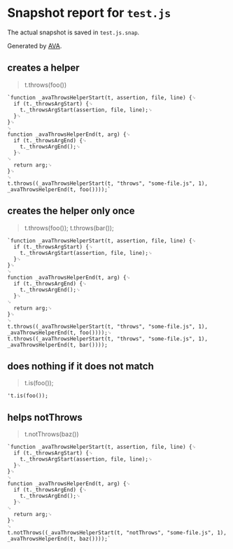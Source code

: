 # Snapshot report for `test.js`

The actual snapshot is saved in `test.js.snap`.

Generated by [AVA](https://ava.li).

## creates a helper

> t.throws(foo())

    `function _avaThrowsHelperStart(t, assertion, file, line) {␊
      if (t._throwsArgStart) {␊
        t._throwsArgStart(assertion, file, line);␊
      }␊
    }␊
    ␊
    function _avaThrowsHelperEnd(t, arg) {␊
      if (t._throwsArgEnd) {␊
        t._throwsArgEnd();␊
      }␊
    ␊
      return arg;␊
    }␊
    ␊
    t.throws((_avaThrowsHelperStart(t, "throws", "some-file.js", 1), _avaThrowsHelperEnd(t, foo())));`

## creates the helper only once

> t.throws(foo()); t.throws(bar());

    `function _avaThrowsHelperStart(t, assertion, file, line) {␊
      if (t._throwsArgStart) {␊
        t._throwsArgStart(assertion, file, line);␊
      }␊
    }␊
    ␊
    function _avaThrowsHelperEnd(t, arg) {␊
      if (t._throwsArgEnd) {␊
        t._throwsArgEnd();␊
      }␊
    ␊
      return arg;␊
    }␊
    ␊
    t.throws((_avaThrowsHelperStart(t, "throws", "some-file.js", 1), _avaThrowsHelperEnd(t, foo())));␊
    t.throws((_avaThrowsHelperStart(t, "throws", "some-file.js", 1), _avaThrowsHelperEnd(t, bar())));

## does nothing if it does not match

> t.is(foo());

    't.is(foo());

## helps notThrows

> t.notThrows(baz())

    `function _avaThrowsHelperStart(t, assertion, file, line) {␊
      if (t._throwsArgStart) {␊
        t._throwsArgStart(assertion, file, line);␊
      }␊
    }␊
    ␊
    function _avaThrowsHelperEnd(t, arg) {␊
      if (t._throwsArgEnd) {␊
        t._throwsArgEnd();␊
      }␊
    ␊
      return arg;␊
    }␊
    ␊
    t.notThrows((_avaThrowsHelperStart(t, "notThrows", "some-file.js", 1), _avaThrowsHelperEnd(t, baz())));`